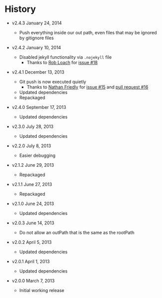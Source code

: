 # History

- v2.4.3 January 24, 2014
	- Push everything inside our out path, even files that may be ignored by gitignore files

- v2.4.2 January 10, 2014
	- Disabled jekyll functionality via `.nojekyll` file
		- Thanks to [Rob Loach](https://github.com/RobLoach) for [issue #18](https://github.com/docpad/docpad-plugin-ghpages/issues/18)

- v2.4.1 December 13, 2013
	- Git push is now executed quietly
		- Thanks to [Nathan Friedly](https://github.com/nfriedly) for [issue #15](https://github.com/docpad/docpad-plugin-ghpages/issues/15) and [pull request #16](https://github.com/docpad/docpad-plugin-ghpages/pull/16)
	- Updated dependencies
	- Repackaged

- v2.4.0 September 17, 2013
	- Updated dependencies

- v2.3.0 July 28, 2013
	- Updated dependencies

- v2.2.0 July 8, 2013
	- Easier debugging

- v2.1.2 June 29, 2013
	- Repackaged

- v2.1.1 June 27, 2013
	- Repackaged

- v2.1.0 June 24, 2013
	- Updated dependencies

- v2.0.3 June 14, 2013
	- Do not allow an outPath that is the same as the rootPath

- v2.0.2 April 5, 2013
	- Updated dependencies

- v2.0.1 April 1, 2013
	- Updated dependencies

- v2.0.0 March 7, 2013
	- Initial working release